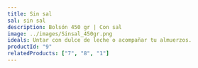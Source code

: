 ```yaml
---
title: Sin sal
sal: sin sal
description: Bolsón 450 gr | Con sal
image: ../images/Sinsal_450gr.png
ideals: Untar con dulce de leche o acompañar tu almuerzos.
productId: "9"
relatedProducts: ["7", "8", "1"]
---
```

